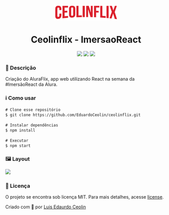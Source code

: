 <p align='center'><img width='200' src="./src/assets/ceolinflix.png"/></p>
<h1 align='center'>Ceolinflix - ImersaoReact</h1>
<p align='center'>
<img src="https://img.shields.io/github/repo-size/EduardoCeolin/ceolinflix">
<img src="https://img.shields.io/github/last-commit/EduardoCeolin/ceolinflix">
<img src="https://img.shields.io/github/license/EduardoCeolin/ceolinflix">
</p>

<h3>🔖 Descrição</h3>
<p>Criação do AluraFlix, app web utilizando React na semana da #ImersãoReact da Alura.<p>

<h3>ℹ️ Como usar</h3>

    # Clone esse repositório
    $ git clone https://github.com/EduardoCeolin/ceolinflix.git
    
    # Instalar dependências
    $ npm install
    
    # Executar
    $ npm start

<h3>🖼 Layout</h3>
<img src="./src/assets/Layout.png">

<h3>📝 Licença</h3>
<p>O projeto se encontra sob licença MIT. Para mais detalhes, acesse <a href='LICENSE'>license<a>.</p>
<p>Criado com 💙 por <a href='https://github.com/EduardoCeolin/' target='blank'>Luis Edaurdo Ceolin</a></p>
